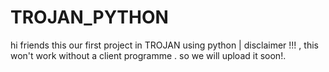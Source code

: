 # TROJAN_PYTHON
hi friends this our first project in TROJAN using python | disclaimer !!! , this won't work without a client programme . so we will upload it soon!.

